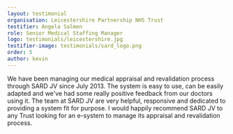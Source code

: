 ```yaml
---
layout: testimonial
organisation: Leicestershire Partnership NHS Trust
testifier: Angela Salmen
role: Senior Medical Staffing Manager
logo: testimonials/leicestershire.jpg
testifier-image: testimonials/sard_logo.png
order: 5
author: kevin
---
```


We have been managing our medical appraisal and revalidation process through SARD JV since July 2013.  The system is easy to use, can be easily adapted and we've had some really positive feedback from our doctors using it.  The team at SARD JV are very helpful, responsive and dedicated to providing a system fit for purpose.  I would happily recommend SARD JV to any Trust looking for an e-system to manage its appraisal and revalidation process.
